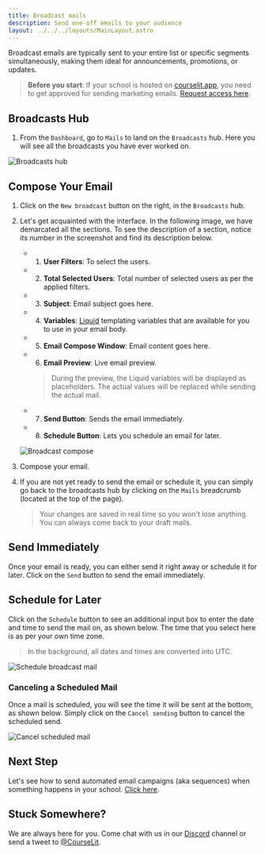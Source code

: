 ```yaml
---
title: Broadcast mails
description: Send one-off emails to your audience
layout: ../../../layouts/MainLayout.astro
---
```


Broadcast emails are typically sent to your entire list or specific segments simultaneously, making them ideal for announcements, promotions, or updates. 

> **Before you start**: If your school is hosted on [courselit.app](https://courselit.app), you need to get approved for sending marketing emails. [Request access here](/en/email-marketing/mail-access-request).

## Broadcasts Hub

1. From the `Dashboard`, go to `Mails` to land on the `Broadcasts` hub. Here you will see all the broadcasts you have ever worked on.

![Broadcasts hub](/assets/emails/broadcasts-hub.jpeg)

## Compose Your Email

1. Click on the `New broadcast` button on the right, in the `Broadcasts` hub.

2. Let's get acquainted with the interface. In the following image, we have demarcated all the sections. To see the description of a section, notice its number in the screenshot and find its description below.

    - 1. **User Filters**: To select the users.
    - 2. **Total Selected Users**: Total number of selected users as per the applied filters.
    - 3. **Subject**: Email subject goes here.
    - 4. **Variables**: [Liquid](https://liquidjs.com/) templating variables that are available for you to use in your email body.
    - 5. **Email Compose Window**: Email content goes here. 
    - 6. **Email Preview**: Live email preview.
        > During the preview, the Liquid variables will be displayed as placeholders. The actual values will be replaced while sending the actual mail.
    - 7. **Send Button**: Sends the email immediately.
    - 8. **Schedule Button**: Lets you schedule an email for later.

    ![Broadcast compose](/assets/emails/compose-broadcast.jpeg)

3. Compose your email.

4. If you are not yet ready to send the email or schedule it, you can simply go back to the broadcasts hub by clicking on the `Mails` breadcrumb (located at the top of the page). 

    > Your changes are saved in real time so you won't lose anything. You can always come back to your draft mails.

## Send Immediately

Once your email is ready, you can either send it right away or schedule it for later. Click on the `Send` button to send the email immediately.

## Schedule for Later

Click on the `Schedule` button to see an additional input box to enter the date and time to send the mail on, as shown below. The time that you select here is as per your own time zone.

> In the background, all dates and times are converted into UTC.

![Schedule broadcast mail](/assets/emails/schedule.jpeg)

### Canceling a Scheduled Mail

Once a mail is scheduled, you will see the time it will be sent at the bottom, as shown below. Simply click on the `Cancel sending` button to cancel the scheduled send.

![Cancel scheduled mail](/assets/emails/scheduled-mail.jpeg)

## Next Step

Let's see how to send automated email campaigns (aka sequences) when something happens in your school. [Click here](/en/email-marketing/sequences).

## Stuck Somewhere?

We are always here for you. Come chat with us in our <a href="https://discord.com/invite/GR4bQsN" target="_blank">Discord</a> channel or send a tweet to <a href="https://twitter.com/courselit" target="_blank">@CourseLit</a>.